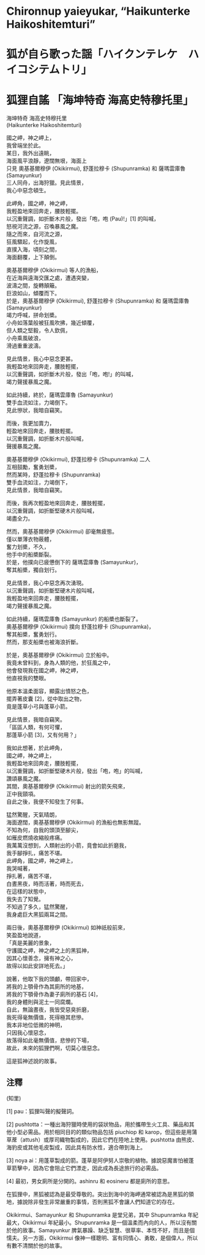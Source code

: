 # Chironnup yaieyukar, “Haikunterke Haikoshitemturi”  
# 狐が自ら歌った謡「ハイクンテレケ　ハイコシテムトリ」  
# 狐狸自謠 「海坤特奇 海高史特穆托里」  

海坤特奇 海高史特穆托里  
(Haikunterke Haikoshitemturi)  
  
國之岬，神之岬上，  
我曾端坐於此。  
某日，我外出遠眺，  
海面風平浪靜，遼闊無垠，海面上  
只見 奧基基爾穆伊 (Okikirmui), 舒蓬拉穆卡 (Shupunramka) 和 薩瑪雲庫魯 (Samayunkur)  
三人同舟，出海狩獵。見此情景，  
我心中惡念頓生。  
  
此岬角，國之岬，神之岬，  
我輕盈地來回奔走，腰肢輕擺。  
以沉重聲調，如折斷木片般，發出「咆，咆 (Pau)!」[1] 的叫喊，  
怒視河流之源，召喚暴風之魔。  
隨之而來，自河流之源，  
狂風驟起，化作旋風，  
直撲入海，頃刻之間，  
海面翻覆，上下顛倒。  
  
奧基基爾穆伊 (Okikirmui) 等人的漁船，  
在近海與遠海交匯之處，遭遇突變，  
波濤之間，旋轉顛簸。  
巨浪如山，傾覆而下。  
於是，奧基基爾穆伊 (Okikirmui), 舒蓬拉穆卡 (Shupunramka) 和 薩瑪雲庫魯 (Samayunkur)  
竭力呼喊，拼命划槳。  
小舟如落葉般被狂風吹拂，幾近傾覆，  
但人類之堅毅，令人欽佩，  
小舟乘風破浪，  
滑過重重波濤。  
  
見此情景，我心中惡念更甚。  
我輕盈地來回奔走，腰肢輕擺，  
以沉重聲調，如折斷木片般，發出「咆，咆!」的叫喊，  
竭力聲援暴風之魔。  
  
如此持續，終於，薩瑪雲庫魯 (Samayunkur)  
雙手血流如注，力竭倒下。  
見此慘狀，我暗自竊笑。  
  
而後，我更加賣力，  
輕盈地來回奔走，腰肢輕擺。  
以沉重聲調，如折斷木片般叫喊，  
聲援暴風之魔。  
  
奧基基爾穆伊 (Okikirmui), 舒蓬拉穆卡 (Shupunramka) 二人  
互相鼓勵，奮勇划槳，  
然而某時，舒蓬拉穆卡 (Shupunramka)  
雙手血流如注，力竭倒下，  
見此情景，我暗自竊笑。  
  
而後，我再次輕盈地來回奔走，腰肢輕擺，  
以沉重聲調，如折斷堅硬木片般叫喊，  
竭盡全力。  
  
然而，奧基基爾穆伊 (Okikirmui) 卻毫無疲態。  
僅以單薄衣物蔽體，  
奮力划槳，不久，  
他手中的船槳斷裂。  
於是，他撲向已疲憊倒下的 薩瑪雲庫魯 (Samayunkur)，  
奪其船槳，獨自划行。  
  
見此情景，我心中惡念再次湧現。  
以沉重聲調，如折斷堅硬木片般叫喊，  
我輕盈地來回奔走，腰肢輕擺，  
竭力聲援暴風之魔。  
  
如此持續，薩瑪雲庫魯 (Samayunkur) 的船槳也斷裂了。  
奧基基爾穆伊 (Okikirmui) 撲向 舒蓬拉穆卡 (Shupunramka)，  
奪其船槳，奮勇划行。  
然而，那支船槳也被海浪折斷。  
  
於是，奧基基爾穆伊 (Okikirmui) 立於船中。  
我竟未曾料到，身為人類的他，於狂風之中，  
他會發現我在國之岬，神之岬，  
他直視我的雙眼。  
  
他原本溫柔面容，顯露出憤怒之色，  
擺弄著皮囊 [2]，從中取出之物，  
竟是蓬草小弓與蓬草小箭。  
  
見此情景，我暗自竊笑。  
「區區人類，有何可懼，  
那蓬草小箭 [3]，又有何用？」  
  
我如此想著，於此岬角，  
國之岬，神之岬上，  
我輕盈地來回奔走，腰肢輕擺，  
以沉重聲調，如折斷堅硬木片般，發出「咆，咆」的叫喊，  
讚頌暴風之魔。  
其間，奧基基爾穆伊 (Okikirmui) 射出的箭矢飛來，  
正中我頸項。  
自此之後，我便不知發生了何事。  
  
猛然驚醒，天氣晴朗，  
海面遼闊，奧基基爾穆伊 (Okikirmui) 的漁船也無影無蹤。  
不知為何，自我的頭頂至腳尖，  
如雁皮燃燒收縮般疼痛。  
我萬萬沒想到，人類射出的小箭，竟會如此折磨我，  
我手腳掙扎，痛苦不堪。  
此岬角，國之岬，神之岬上，  
我哭喊著，  
掙扎著，痛苦不堪，  
白晝黑夜，時而活著，時而死去，  
在這樣的狀態中，  
我失去了知覺。  
不知過了多久，猛然驚醒，  
我身處巨大黑狐兩耳之間。  
  
兩日後，奧基基爾穆伊 (Okikirmui) 如神祇般前來，  
笑盈盈地說道，  
「真是美麗的景象，  
守護國之岬，神之岬之上的黑狐神，  
因其心懷善念，擁有神之心，  
故得以如此安詳地死去。」  
  
說著，他取下我的頭顱，帶回家中，  
將我的上顎骨作為其廁所的地基，  
將我的下顎骨作為妻子廁所的基石 [4]，  
我的身體則與泥土一同腐爛。  
自此，無論晝夜，我皆受惡臭折磨，  
我死得毫無價值，死得極其悲慘。  
我本非地位低微的神明，  
只因我心懷惡念，  
故落得如此毫無價值，悲慘的下場，  
故此，未來的狐狸們啊，切莫心懷惡念。  
  
這是狐神述說的故事。  

  
## 注釋  
  
(知里)  
  
[1] pau：狐狸叫聲的擬聲詞。  
  
[2] pushtotta：一種出海狩獵時使用的袋狀物品，用於攜帶生火工具、藥品和其他小型必需品。用於相同目的的類似物品包括 piuchiop 和 karop，但這些是用蒲草蓆（attush）或厚司織物製成的，因此它們在陸地上使用。pushtotta 由熊皮、海豹皮或其他毛皮製成，因此具有防水性，適合帶到海上。  
  
[3] noya ai：用蓬草製成的箭。蓬草是阿伊努人崇敬的植物。據說惡魔害怕被蓬草箭擊中，因為它會阻止它們漂走，因此成為長途旅行的必需品。  
  
[4] 最初，男女廁所是分開的。ashinru 和 eosineru 都是廁所的意思。  
  
在狐狸中，黑狐被認為是最受尊敬的。突出到海中的海岬通常被認為是黑狐的領地，據說除非發生非常嚴重的事情，否則黑狐不會讓人們知道它的存在。  
  
Okikirmui、Samayunkur 和 Shupunramka 是堂兄弟，其中 Shupunramka 年紀最大，Okikirmui 年紀最小。Shupunramka 是一個溫柔而內向的人，所以沒有關於他的故事。Samayunkur 脾氣暴躁、缺乏智慧、很草率、本性不好，而且是個懦夫。另一方面，Okikirmui 像神一樣聰明、富有同情心、勇敢，是個偉人，所以有數不清關於他的故事。  
